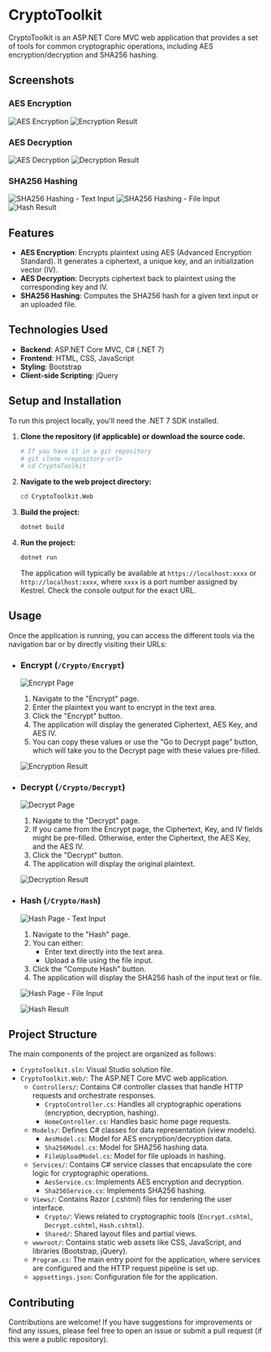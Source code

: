 # CryptoToolkit

CryptoToolkit is an ASP.NET Core MVC web application that provides a set of tools for common cryptographic operations, including AES encryption/decryption and SHA256 hashing.

## Screenshots

### AES Encryption
![AES Encryption](screenshots/encrypt-page.png)
![Encryption Result](screenshots/encrypt-result.png)

### AES Decryption
![AES Decryption](screenshots/decrypt-page.png)
![Decryption Result](screenshots/decrypt-result.png)

### SHA256 Hashing
![SHA256 Hashing - Text Input](screenshots/hash-text.png)
![SHA256 Hashing - File Input](screenshots/hash-file.png)
![Hash Result](screenshots/hash-result.png)

## Features

*   **AES Encryption**: Encrypts plaintext using AES (Advanced Encryption Standard). It generates a ciphertext, a unique key, and an initialization vector (IV).
*   **AES Decryption**: Decrypts ciphertext back to plaintext using the corresponding key and IV.
*   **SHA256 Hashing**: Computes the SHA256 hash for a given text input or an uploaded file.

## Technologies Used

*   **Backend**: ASP.NET Core MVC, C# (.NET 7)
*   **Frontend**: HTML, CSS, JavaScript
*   **Styling**: Bootstrap
*   **Client-side Scripting**: jQuery

## Setup and Installation

To run this project locally, you'll need the .NET 7 SDK installed.

1.  **Clone the repository (if applicable) or download the source code.**
    ```bash
    # If you have it in a git repository
    # git clone <repository-url>
    # cd CryptoToolkit
    ```

2.  **Navigate to the web project directory:**
    ```bash
    cd CryptoToolkit.Web
    ```

3.  **Build the project:**
    ```bash
    dotnet build
    ```

4.  **Run the project:**
    ```bash
    dotnet run
    ```
    The application will typically be available at `https://localhost:xxxx` or `http://localhost:xxxx`, where `xxxx` is a port number assigned by Kestrel. Check the console output for the exact URL.

## Usage

Once the application is running, you can access the different tools via the navigation bar or by directly visiting their URLs:

*   ### Encrypt (`/Crypto/Encrypt`)
    
    ![Encrypt Page](screenshots/encrypt-page.png)
    
    1.  Navigate to the "Encrypt" page.
    2.  Enter the plaintext you want to encrypt in the text area.
    3.  Click the "Encrypt" button.
    4.  The application will display the generated Ciphertext, AES Key, and AES IV.
    5.  You can copy these values or use the "Go to Decrypt page" button, which will take you to the Decrypt page with these values pre-filled.
    
    ![Encryption Result](screenshots/encrypt-result.png)

*   ### Decrypt (`/Crypto/Decrypt`)
    
    ![Decrypt Page](screenshots/decrypt-page.png)
    
    1.  Navigate to the "Decrypt" page.
    2.  If you came from the Encrypt page, the Ciphertext, Key, and IV fields might be pre-filled. Otherwise, enter the Ciphertext, the AES Key, and the AES IV.
    3.  Click the "Decrypt" button.
    4.  The application will display the original plaintext.
    
    ![Decryption Result](screenshots/decrypt-result.png)

*   ### Hash (`/Crypto/Hash`)
    
    ![Hash Page - Text Input](screenshots/hash-text.png)
    
    1.  Navigate to the "Hash" page.
    2.  You can either:
        *   Enter text directly into the text area.
        *   Upload a file using the file input.
    3.  Click the "Compute Hash" button.
    4.  The application will display the SHA256 hash of the input text or file.
    
    ![Hash Page - File Input](screenshots/hash-file.png)
    
    ![Hash Result](screenshots/hash-result.png)

## Project Structure

The main components of the project are organized as follows:

*   `CryptoToolkit.sln`: Visual Studio solution file.
*   `CryptoToolkit.Web/`: The ASP.NET Core MVC web application.
    *   `Controllers/`: Contains C# controller classes that handle HTTP requests and orchestrate responses.
        *   `CryptoController.cs`: Handles all cryptographic operations (encryption, decryption, hashing).
        *   `HomeController.cs`: Handles basic home page requests.
    *   `Models/`: Defines C# classes for data representation (view models).
        *   `AesModel.cs`: Model for AES encryption/decryption data.
        *   `Sha256Model.cs`: Model for SHA256 hashing data.
        *   `FileUploadModel.cs`: Model for file uploads in hashing.
    *   `Services/`: Contains C# service classes that encapsulate the core logic for cryptographic operations.
        *   `AesService.cs`: Implements AES encryption and decryption.
        *   `Sha256Service.cs`: Implements SHA256 hashing.
    *   `Views/`: Contains Razor (.cshtml) files for rendering the user interface.
        *   `Crypto/`: Views related to cryptographic tools (`Encrypt.cshtml`, `Decrypt.cshtml`, `Hash.cshtml`).
        *   `Shared/`: Shared layout files and partial views.
    *   `wwwroot/`: Contains static web assets like CSS, JavaScript, and libraries (Bootstrap, jQuery).
    *   `Program.cs`: The main entry point for the application, where services are configured and the HTTP request pipeline is set up.
    *   `appsettings.json`: Configuration file for the application.

## Contributing

Contributions are welcome! If you have suggestions for improvements or find any issues, please feel free to open an issue or submit a pull request (if this were a public repository).

